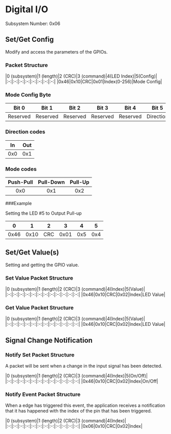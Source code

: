 
# Digital I/O
Subsystem Number: 0x06

## Set/Get Config

Modify and access the parameters of the GPIOs.

### Packet Structure

|0 (subsystem)|1 (length)|2 (CRC)|3 (command)|4(LED Index)|5(Config)|
|:-:|:-:|:-:|:-:|:-:|:-:|:-:|:-:|
|0x46|0x10|CRC|0x01|Index(0-256)|Mode Config|

### Mode Config Byte

|Bit 0|Bit 1|Bit 2|Bit 3|Bit 4|Bit 5|Bit 6|Bit 7|
|:-:|:-:|:-:|:-:|:-:|:-:|:-:|:-:|
|Reserved|Reserved|Reserved|Reserved|Reserved|Direction|Mode[1]|Mode[0]|

### Direction codes

|In| Out|
|:-:|:-:|
|0x0| 0x1|

### Mode codes
|Push-Pull|Pull-Down|Pull-Up|
|:-:|:-:|:-:|
|0x0|0x1|0x2|

###Example

Setting the LED #5 to Output Pull-up

|0|1|2|3|4|5|
|:-:|:-:|:-:|:-:|:-:|:-:|
|0x46|0x10|CRC|0x01|0x5|0x4|

## Set/Get Value(s)

Setting and getting the GPIO value.

### Set Value Packet Structure

|0 (subsystem)|1 (length)|2 (CRC)|3 (command)|4(Index)|5(Value)|
|:-:|:-:|:-:|:-:|:-:|:-:|:-:|:-:|:-:|:-:|:-:|:-:|
|0x46|0x10|CRC|0x02|Index|LED Value|

### Get Value Packet Structure

|0 (subsystem)|1 (length)|2 (CRC)|3 (command)|4(Index)|5(Value)|
|:-:|:-:|:-:|:-:|:-:|:-:|:-:|:-:|:-:|:-:|:-:|:-:|
|0x46|0x10|CRC|0x02|Index|LED Value|

## Signal Change Notification

### Notify Set Packet Structure

A packet will be sent when a change in the input signal has been detected.

|0 (subsystem)|1 (length)|2 (CRC)|3 (command)|4(Index)|5(On/Off)|
|:-:|:-:|:-:|:-:|:-:|:-:|:-:|:-:|:-:|:-:|:-:|:-:|
|0x46|0x10|CRC|0x02|Index|On/Off|

### Notify Event Packet Structure

When a edge has triggered this event, the application receives a notification that it has happened with the index of the pin that has been triggered.

|0 (subsystem)|1 (length)|2 (CRC)|3 (command)|4(Index)|
|:-:|:-:|:-:|:-:|:-:|:-:|:-:|:-:|:-:|:-:|:-:|:-:|
|0x06|0x10|CRC|0x02|Index|


